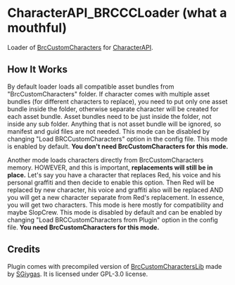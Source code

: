 # CharacterAPI_BRCCCLoader (what a mouthful)
Loader of [BrcCustomCharacters](https://github.com/SGiygas/BrcCustomCharacters) for [CharacterAPI](https://github.com/viliger2/BRC_CharacterAPI).

## How It Works

By default loader loads all compatible asset bundles from "BrcCustomCharacters" folder. If character comes with multiple asset bundles (for different characters to replace), you need to put only one asset bundle inside the folder, otherwise separate character will be created for each asset bundle. Asset bundles need to be just inside the folder, not inside any sub folder. Anything that is not asset bundle will be ignored, so manifest and guid files are not needed. This mode can be disabled by changing "Load BRCCustomCharacters" option in the config file. This mode is enabled by default. **You don't need BrcCustomCharacters for this mode.**

Another mode loads characters directly from BrcCustomCharacters memory. HOWEVER, and this is important, **replacements will still be in place.** Let's say you have a character that replaces Red, his voice and his personal graffiti and then decide to enable this option. Then Red will be replaced by new character, his voice and graffiti also will be replaced AND you will get a new character separate from Red's replacement. In essence, you will get two characters. This mode is here mostly for compatibility and maybe SlopCrew. This mode is disabled by default and can be enabled by changing "Load BRCCustomCharacters from Plugin" option in the config file. **You need BrcCustomCharacters for this mode.**

## Credits

Plugin comes with precompiled version of [BrcCustomCharactersLib](https://github.com/SGiygas/BrcCustomCharactersLib) made by [SGiygas](https://github.com/SGiygas). It is licensed under GPL-3.0 license.